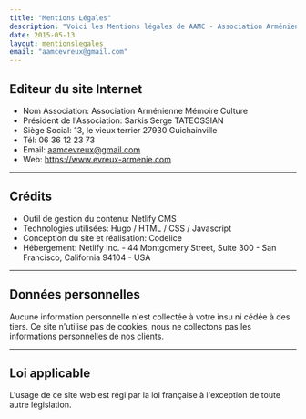 ```yaml
---
title: "Mentions Légales"
description: "Voici les Mentions légales de AAMC - Association Arménienne Mémoire Culture."
date: 2015-05-13
layout: mentionslegales
email: "aamcevreux@gmail.com"
---
```

## Editeur du site Internet

* Nom Association: Association Arménienne Mémoire Culture
* Président de l'Association: Sarkis Serge TATEOSSIAN
* Siège Social: 13, le vieux terrier 27930 Guichainville 
* Tél: 06 36 12 23 73
* Email: aamcevreux@gmail.com
* Web: https://www.evreux-armenie.com

- - -

## Crédits

* Outil de gestion du contenu: Netlify CMS
* Technologies utilisées: Hugo / HTML / CSS / Javascript
* Conception du site et réalisation: Codelice
* Hébergement: Netlify Inc. - 44 Montgomery Street, Suite 300 - San Francisco, California 94104 - USA

- - -

## Données personnelles

Aucune information personnelle n'est collectée à votre insu ni cédée à des tiers. Ce site n'utilise pas de cookies, nous ne collectons pas les informations personnelles de nos clients.

- - -

## Loi applicable

L'usage de ce site web est régi par la loi française à l'exception de toute autre législation.